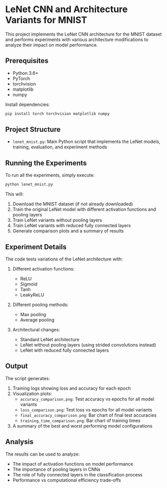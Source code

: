 # LeNet CNN and Architecture Variants for MNIST

This project implements the LeNet CNN architecture for the MNIST dataset and performs experiments with various architecture modifications to analyze their impact on model performance.

## Prerequisites

- Python 3.6+
- PyTorch
- torchvision
- matplotlib
- numpy

Install dependencies:

```bash
pip install torch torchvision matplotlib numpy
```

## Project Structure

- `lenet_mnist.py`: Main Python script that implements the LeNet models, training, evaluation, and experiment methods

## Running the Experiments

To run all the experiments, simply execute:

```bash
python lenet_mnist.py
```

This will:
1. Download the MNIST dataset (if not already downloaded)
2. Train the original LeNet model with different activation functions and pooling layers
3. Train LeNet variants without pooling layers 
4. Train LeNet variants with reduced fully connected layers
5. Generate comparison plots and a summary of results

## Experiment Details

The code tests variations of the LeNet architecture with:

1. Different activation functions:
   - ReLU
   - Sigmoid
   - Tanh
   - LeakyReLU

2. Different pooling methods:
   - Max pooling
   - Average pooling

3. Architectural changes:
   - Standard LeNet architecture
   - LeNet without pooling layers (using strided convolutions instead)
   - LeNet with reduced fully connected layers

## Output

The script generates:

1. Training logs showing loss and accuracy for each epoch
2. Visualization plots:
   - `accuracy_comparison.png`: Test accuracy vs epochs for all model variants
   - `loss_comparison.png`: Test loss vs epochs for all model variants
   - `final_accuracy_comparison.png`: Bar chart of final test accuracies
   - `training_time_comparison.png`: Bar chart of training times
3. A summary of the best and worst performing model configurations

## Analysis

The results can be used to analyze:
- The impact of activation functions on model performance
- The importance of pooling layers in CNNs
- The role of fully connected layers in the classification process
- Performance vs computational efficiency trade-offs 